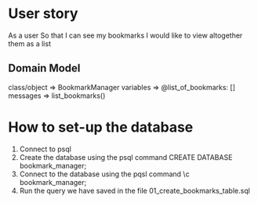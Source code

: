 # User story

As a user
So that I can see my bookmarks
I would like to view altogether them as a list

## Domain Model

class/object => BookmarkManager
variables => @list_of_bookmarks: []
messages => list_bookmarks()

# How to set-up the database
1. Connect to psql
2. Create the database using the psql command CREATE DATABASE bookmark_manager;
3. Connect to the database using the pqsl command \c bookmark_manager;
4. Run the query we have saved in the file 01_create_bookmarks_table.sql